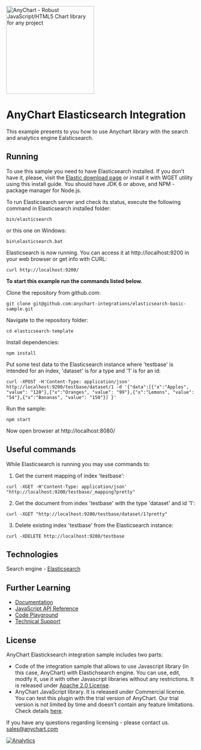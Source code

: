 [<img src="https://cdn.anychart.com/images/logo-transparent-segoe.png?2" width="234px" alt="AnyChart - Robust JavaScript/HTML5 Chart library for any project">](https://www.anychart.com)
# AnyChart Elasticsearch Integration
This example presents to you how to use Anychart library with the search and analytics engine Ealsticsearch.

## Running

To use this sample you need to have Elasticsearch installed. If you don’t have it, please, visit the [Elastic download page](https://www.elastic.co/start) or install it with WGET utility using this install guide. You should have JDK 6 or above, and NPM - package manager for Node.js.

To run Elasticsearch server and check its status, execute the following command in Elasticsearch installed folder:
```
bin/elasticsearch
```
or this one on Windows:
```
bin\elasticsearch.bat
```
Elasticsearch is now running. You can access it at http://localhost:9200 in your web browser or get info with CURL:
```
curl http://localhost:9200/
```

**To start this example run the commands listed below.**

Clone the repository from github.com:
```
git clone git@github.com:anychart-integrations/elasticsearch-basic-sample.git
```

Navigate to the repository folder:
```
cd elasticsearch-template
```

Install dependencies:
```
npm install
```

Put some test data to the Elasticsearch instance where 'testbase' is intended for an index, 'dataset' is for a type and '1' is for an id:
```
curl -XPOST -H'Content-Type: application/json' http://localhost:9200/testbase/dataset/1 -d '{"data":[{"x":"Apples", "value": "128"},{"x":"Oranges", "value": "99"},{"x":"Lemons", "value": "54"},{"x":"Bananas", "value": "150"}] }'
```

Run the sample:
```
npm start
```

Now open browser at http://localhost:8080/

## Useful commands
While Elasticsearch is running you may use commands to:

1. Get the current mapping of index 'testbase':
```
curl -XGET -H'Content-Type: application/json' "http://localhost:9200/testbase/_mapping?pretty"
```

2. Get the document from index 'testbase' with the type 'dataset' and id '1':
```
curl -XGET "http://localhost:9200/testbase/dataset/1?pretty"
```

3. Delete existing index 'testbase' from the Elasticsearch instance:
```
curl -XDELETE http://localhost:9200/testbase
```

## Technologies
Search engine - [Elasticsearch](https://www.elastic.co/products/elasticsearch/)<br />


## Further Learning
* [Documentation](https://docs.anychart.com)
* [JavaScript API Reference](https://api.anychart.com)
* [Code Playground](https://playground.anychart.com)
* [Technical Support](https://www.anychart.com/support)


## License
AnyChart Elasticksearch integration sample includes two parts:
- Code of the integration sample that allows to use Javascript library (in this case, AnyChart) with Elastichsearch engine. You can use, edit, modify it, use it with other Javascript libraries without any restrictions. It is released under [Apache 2.0 License](https://github.com/anychart-integrations/elasticsearch-basic-sample/blob/master/LICENSE).
- AnyChart JavaScript library. It is released under Commercial license. You can test this plugin with the trial version of AnyChart. Our trial version is not limited by time and doesn't contain any feature limitations. Check details [here](https://www.anychart.com/buy/).

If you have any questions regarding licensing - please contact us. <sales@anychart.com>

[![Analytics](https://ga-beacon.appspot.com/UA-228820-4/Integrations/elasticsearch-template?pixel&useReferer)](https://github.com/igrigorik/ga-beacon)